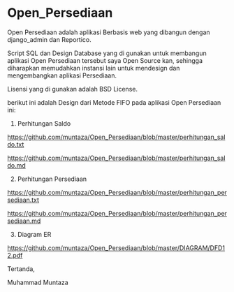 # Open_Persediaan

Open Persediaan adalah aplikasi Berbasis web yang dibangun
dengan django_admin dan Reportico.

Script SQL dan Design Database yang di gunakan untuk membangun
aplikasi Open Persediaan tersebut saya Open Source kan,
sehingga diharapkan memudahkan instansi lain untuk mendesign
dan mengembangkan aplikasi Persediaan.

Lisensi yang di gunakan adalah BSD License.

berikut ini adalah Design dari Metode FIFO pada aplikasi
Open Persediaan ini:

1. Perhitungan Saldo

https://github.com/muntaza/Open_Persediaan/blob/master/perhitungan_saldo.txt

https://github.com/muntaza/Open_Persediaan/blob/master/perhitungan_saldo.md


2. Perhitungan Persediaan

https://github.com/muntaza/Open_Persediaan/blob/master/perhitungan_persediaan.txt

https://github.com/muntaza/Open_Persediaan/blob/master/perhitungan_persediaan.md


3. Diagram ER

https://github.com/muntaza/Open_Persediaan/blob/master/DIAGRAM/DFD12.pdf




Tertanda,




Muhammad Muntaza
